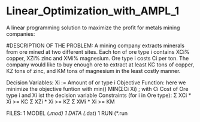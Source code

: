 # Linear_Optimization_with_AMPL_1
A linear programming solution to maximize the profit for metals mining companies:

#DESCRIPTION OF THE PROBLEM:
A mining company extracts minerals from ore mined at two different sites. 
Each ton of ore type i contains XCi% copper, XZi% zinc and XMi% magnesium.
Ore type i costs Ci per ton. 
The company would like to buy enough ore to extract at least KC tons of copper,  KZ tons of zinc, and KM tons of magnesium in the least costly manner.

Decision Variables:
  Xi := Amount of or type i
Objective Function:
  here we minimize the objective funtion with min()
  MIN(ΣCi Xi) ; with Ci Cost of Ore type i and Xi ist the decision variable
Constraints (for i in Ore type):
   Σ XCi * Xi >= KC
   Σ XZi * Xi >= KZ
   Σ XMi * Xi >= KM
   
FILES:
  1 MODEL (*.mod)
  1 DATA (*.dat)
  1 RUN (*.run
   
